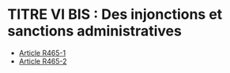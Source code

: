 # TITRE VI BIS : Des injonctions et sanctions administratives

- [Article R465-1](article-r465-1.md)
- [Article R465-2](article-r465-2.md)
